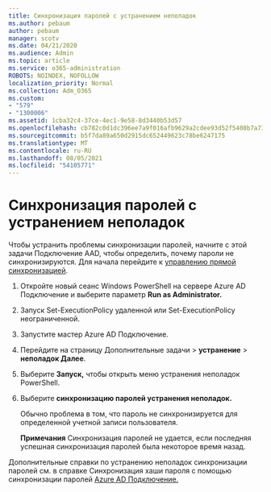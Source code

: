 ```yaml
---
title: Синхронизация паролей с устранением неполадок
ms.author: pebaum
author: pebaum
manager: scotv
ms.date: 04/21/2020
ms.audience: Admin
ms.topic: article
ms.service: o365-administration
ROBOTS: NOINDEX, NOFOLLOW
localization_priority: Normal
ms.collection: Adm_O365
ms.custom:
- "579"
- "1300006"
ms.assetid: 1cba32c4-37ce-4ec1-9e58-8d3440b53d57
ms.openlocfilehash: cb782c0d1dc396ee7a9f016afb9629a2cdee93d52f5408b7a73e576e783ebc0a
ms.sourcegitcommit: b5f7da89a650d2915dc652449623c78be6247175
ms.translationtype: MT
ms.contentlocale: ru-RU
ms.lasthandoff: 08/05/2021
ms.locfileid: "54105771"
---
```

# <a name="troubleshoot-password-synchronization"></a>Синхронизация паролей с устранением неполадок

Чтобы устранить проблемы синхронизации паролей, начните с этой задачи Подключение AAD, чтобы определить, почему пароли не синхронизируются. Для начала перейдите к [управлению прямой синхронизацией](https://admin.microsoft.com/AdminPortal/Home#/dirsyncmanagement).  

1. Откройте новый сеанс Windows PowerShell на сервере Azure AD Подключение и выберите параметр **Run as Administrator.**

2. Запуск Set-ExecutionPolicy удаленной или Set-ExecutionPolicy неограниченной.

3. Запустите мастер Azure AD Подключение.

4. Перейдите на страницу Дополнительные задачи > **устранение**  >  **неполадок Далее**.

5. Выберите **Запуск,** чтобы открыть меню устранения неполадок PowerShell.

6. Выберите **синхронизацию паролей устранения неполадок.**

    Обычно проблема в том, что пароль не синхронизируется для определенной учетной записи пользователя.

    **Примечания** Синхронизация паролей не удается, если последняя успешная синхронизация паролей была некоторое время назад.

Дополнительные справки по устранению неполадок синхронизации паролей см. в справке Синхронизация хаши пароля с помощью синхронизации паролей [Azure AD Подключение.](https://docs.microsoft.com/azure/active-directory/hybrid/tshoot-connect-password-hash-synchronization)